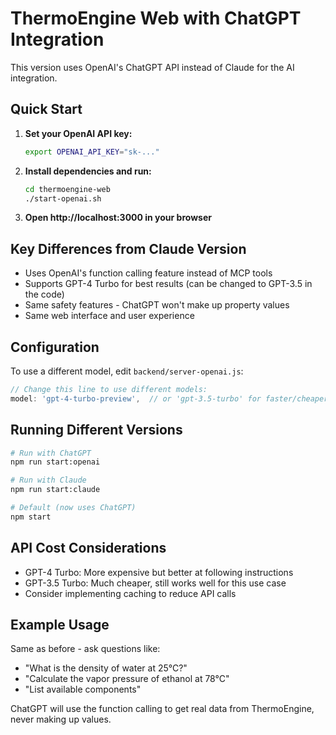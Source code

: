 # ThermoEngine Web with ChatGPT Integration

This version uses OpenAI's ChatGPT API instead of Claude for the AI integration.

## Quick Start

1. **Set your OpenAI API key:**
   ```bash
   export OPENAI_API_KEY="sk-..."
   ```

2. **Install dependencies and run:**
   ```bash
   cd thermoengine-web
   ./start-openai.sh
   ```

3. **Open http://localhost:3000 in your browser**

## Key Differences from Claude Version

- Uses OpenAI's function calling feature instead of MCP tools
- Supports GPT-4 Turbo for best results (can be changed to GPT-3.5 in the code)
- Same safety features - ChatGPT won't make up property values
- Same web interface and user experience

## Configuration

To use a different model, edit `backend/server-openai.js`:
```javascript
// Change this line to use different models:
model: 'gpt-4-turbo-preview',  // or 'gpt-3.5-turbo' for faster/cheaper
```

## Running Different Versions

```bash
# Run with ChatGPT
npm run start:openai

# Run with Claude
npm run start:claude

# Default (now uses ChatGPT)
npm start
```

## API Cost Considerations

- GPT-4 Turbo: More expensive but better at following instructions
- GPT-3.5 Turbo: Much cheaper, still works well for this use case
- Consider implementing caching to reduce API calls

## Example Usage

Same as before - ask questions like:
- "What is the density of water at 25°C?"
- "Calculate the vapor pressure of ethanol at 78°C"
- "List available components"

ChatGPT will use the function calling to get real data from ThermoEngine, never making up values.